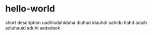 # hello-world
short description
uadhiudahiduha diuhad idauhdi uahidu hahd aduih adiuhauid aduhi aadadaok
